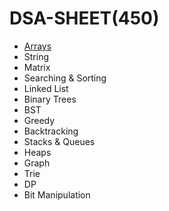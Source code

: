 # DSA-SHEET(450)

- [Arrays](https://github.com/utkarsh006/DSA-SHEET/tree/main/ARRAYS)
- String 
- Matrix
- Searching & Sorting
- Linked List
- Binary Trees
- BST
- Greedy
- Backtracking
- Stacks & Queues
- Heaps
- Graph
- Trie
- DP
- Bit Manipulation

